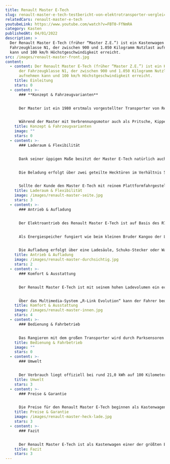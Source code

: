 ```yaml
---
title: Renault Master E-Tech
slug: renault-master-e-tech-testbericht-von-elektrotransporter-vergleich
relatedCars: renault-master-e-tech
youtubeLink: https://www.youtube.com/watch?v=FBT0-FfNmRA
category: Kasten
publishedAt: 04/01/2022
description: >
  Der Renault Master E-Tech (früher “Master Z.E.”) ist ein Kastenwagen der
  Fahrzeugklasse N1, der zwischen 900 und 1.050 Kilogramm Nutzlast aufnehmen
  kann und 100 km/h Höchstgeschwindigkeit erreicht.
src: /images/renault-master-front.jpg
content:
  - content: Der Renault Master E-Tech (früher “Master Z.E.”) ist ein Kastenwagen
      der Fahrzeugklasse N1, der zwischen 900 und 1.050 Kilogramm Nutzlast
      aufnehmen kann und 100 km/h Höchstgeschwindigkeit erreicht.
    title: Einleitung
    stars: 0
  - content: >-
      ### **Konzept & Fahrzeugvarianten**


      Der Master ist ein 1980 erstmals vorgestellter Transporter von Renault, der seit 2010 in der dritten Generation gebaut wird. Der Master III ist in Kooperation entwickelt worden und folglich das Schwestermodell des Opel Movano B sowie des Nissan NV400. 2018 wurde mit dem Master Z.E. („Zero Emission“) eine rein elektrische Version eingeführt, welche seitdem das größte Elektro-Modell von Renault darstellt. Inzwischen heisst das Fahrzeug Master E-Tech.


      Während der Master mit Verbrennungsmotor auch als Pritsche, Kipper, mit Kofferaufbau und zur Personenbeförderung („Combi“ und „Bus“) erhältlich ist, gibt es den Master Z.E. nur als Kastenwagen oder mit reinem Plattformfahrgestell für individuelle Aufbauten. Als Kastenwagen gibt es ihn in drei Längen: 5,08 Meter (L1), 5,58 Meter (L2) sowie ganze 6,27 Meter (L3). Bei der kurzen Version kann der Kunde außerdem zwischen zwei Höhen wählen: 2,31 Meter (H1) und 2,50 Meter (H2). Die längeren Modelle sind nur mit hoher Karosserie verfügbar. In der Fahrerkabine können bis zu drei Personen befördert werden, eine Doppelkabine ist in der Elektro-Variante leider nicht verfügbar.
    title: Konzept & Fahrzeugvarianten
    image: ""
    stars: 0
  - content: >-
      ### Laderaum & Flexibilität


      Dank seiner üppigen Maße besitzt der Master E-Tech natürlich auch innen viel Platz. So stehen selbst in der kleinsten Version (L1H1) bis zu 7,75 m³ Ladevolumen bei einer maximalen Ladelänge von 2,58 Meter zur Verfügung. Das größte Modell (L3H2) bietet ganze 12,48 m³ Raum für Ladung bei einer Ladelänge von 3,73 Meter. Bei der Zuladung verhält es sich entgegengesetzt: Die kleinste Version hat mit 1.053 Kilogramm die höchste Nutzlast, während der größte Master mit 900 Kilogramm am wenigsten Gewicht zuladen kann.


      Die Beladung erfolgt über zwei geteilte Hecktüren im Verhältnis 50:50 oder über eine seitliche Schiebetür rechts. Auch eine zweite Schiebetür ist gegen Aufpreis erhältlich. Die Höhe der Ladeschwelle variiert minimal im Bereich von 54 bis 56 Zentimeter über dem Boden. Dank einer Durchladehöhe am Heck von 1,63 Meter (H1) bis 1,82 Meter (H2) können auch sehr sperrige Güter einfach verstaut werden.


      Sollte der Kunde den Master E-Tech mit reinem Plattformfahrgestell kaufen, um einen individuellen Aufbau montieren zu lassen, hat er die Wahl zwischen zwei Radstand-Längen. Deren Nutzlast liegt bei 1.280 bzw. 1.302 Kilogramm, bei denen aber natürlich noch der zusätzliche Aufbau mit einberechnet werden muss.
    title: Laderaum & Flexibilität
    image: /images/renault-master-seite.jpg
    stars: 3
  - content: >-
      ### Antrieb & Aufladung


      Der Elektroantrieb des Renault Master E-Tech ist auf Basis des R75-Motors aus dem ZOE entwickelt und hat eine Leistung von 57 kW sowie ein maximales Drehmoment von 225 Nm. Die Kraftübertragung erfolgt über ein stufenloses Automatikgetriebe. Die Höchstgeschwindigkeit des Elektro-Transporters liegt bei 100 Km/h. 


      Als Energiespeicher fungiert wie beim kleinen Bruder Kangoo der Lithium-Ionen-Akku mit 33 kWh Ladekapazität. Damit soll der Master E-Tech per WLTP-Zyklus eine Reichweite von bis zu 120 Kilometer haben. Laut dem leider eher unrealistischen NEF-Zyklus soll das Fahrzeug bis zu 193 Kilometer weit fahren können.


      Die Aufladung erfolgt über eine Ladesäule, Schuko-Stecker oder Wallbox. Laut des Laderechners von Renault dauert eine 100%ige Aufladung zwischen knapp 6 Stunden (Ladestation mit 22kW (3x32A)) und fast 20 Stunden bei einer Schuko-Ladung mit 2,3kW (10A).
    title: Antrieb & Aufladung
    image: /images/renault-master-durchsichtig.jpg
    stars: 2
  - content: >-
      ### Komfort & Ausstattung


      Der Renault Master E-Tech ist mit seinem hohen Ladevolumen ein echter Packesel. Damit die Ladung gut gesichert werden kann, befinden sich neben einem rutschfesten Boden je nach Version auch acht bis zwölf Verzurrösen im Heck. Um die Beladung an verschiedenen Ladeplattformen zu vereinfachen, können die Hecktüren bis 270 Grad geöffnet werden, wo sie per Magnet an den Seitenwänden befestigt werden können.


      Über das Multimedia-System „R-Link Evolution“ kann der Fahrer bequem die Steuerung von Telefon, Navigation und Radio übernehmen. Dies ist über Touchscreen oder Spracheingabe möglich, um die Ablenkung beim Fahren zu minimieren. Eine Freisprechfunktion ermöglicht das Telefonieren ohne motorische Einschränkungen. Mit dem zusätzlich verfügbaren „MY Z.E. Connect“-Paket kann der Kunde außerdem online auf den Ladestatus des Fahrzeugs zugreifen und der “Z.E. Pass” ermöglicht den Zugriff auf bestimmte Ladestationen und das Zahlen per dazugehöriger Karte oder Smartphone-App.
    title: Komfort & Ausstattung
    image: /images/renault-master-innen.jpg
    stars: 4
  - content: >-
      ### Bedienung & Fahrbetrieb


      Das Rangieren mit dem großen Transporter wird durch Parksensoren hinten sowie eine Rückfahrkamera erleichtert, welche über den Innenspiegel oder das Navigationssystem übertragen wird. Eine Berganfahrhilfe unterstützt den Fahrer außerdem beim Starten des Fahrzeugs an Steigungen. Ein Flottenmanagement-System ist leider nicht verfügbar.
    title: Bedienung & Fahrbetrieb
    image: ""
    stars: 0
  - content: >-
      ### Umwelt


      Der Verbrauch liegt offiziell bei rund 21,0 kWh auf 100 Kilometer. Dies scheint allerdings nur mit wenig Beladung und mit vorsichtigem Gasfuß möglich. Die WLTP-Reichweite von 120 Kilometer ergibt bei einer Akkukapazität einen ungefähren Energieverbrauch von 27,5 kWh auf 100 Kilometer. Bei 30 Cent pro kWh würden die Kosten auf 100 Kilometer also zwischen 6,30 Euro und 8,25 Euro liegen.
    title: Umwelt
    stars: 3
  - content: >-
      ### Preise & Garantie


      Die Preise für den Renault Master E-Tech beginnen als Kastenwagen bei 54.900 Euro netto für die Version “L1H1”. Ein detaillierte Preisliste ist leider nur auf Anfrage zu erhalten. Im Gegensatz zum Kangoo E-Tech ist hier die Batterie mit im Preis enthalten und muss nicht dazu gemietet werden. Auf Neufahrzeuge gibt Renault eine Garantie von 2 Jahren, welche gegen Aufpreis verlängert werden kann.
    title: Preise & Garantie
    image: /images/renault-master-heck-lade.jpg
    stars: 3
  - content: >-
      ### Fazit


      Der Renault Master E-Tech ist als Kastenwagen einer der größten Elektrotransporter. Das üppige Raumvolumen und die großen Ladeöffnungen sind ideal, um sperrige Güter oder Möbel zu be- und entladen. So bietet sich der Master E-Tech als Fahrzeug für Umzugsunternehmen und Lieferdienste mit großen Waren an. Durch sein höheres Gewicht ist die Reichweite geringer als zum Beispiel beim Kangoo E-Tech, weshalb sich das Fahrzeug eher für kurze Strecken und den Stadtverkehr eignet. Praktische Ausstattungen zur Ladungssicherung und Kommunikation erleichtern die Arbeit bei der Fahrt und dem Warentransport.
    title: Fazit
    stars: 3
---
```

